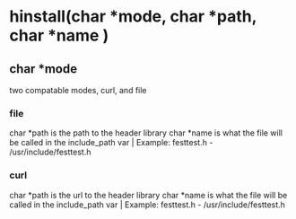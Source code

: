 # hinstall(char *mode, char *path, char *name )

## char *mode

two compatable modes, curl, and file

### file

char *path is the path to the header library
char *name is what the file will be called in the include_path var | Example: festtest.h - /usr/include/festtest.h

### curl

char *path is the url to the header library
char *name is what the file will be called in the include_path var | Example: festtest.h - /usr/include/festtest.h